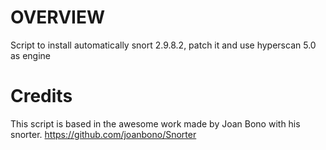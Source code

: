 OVERVIEW
========
Script to install automatically snort 2.9.8.2, patch it and use hyperscan 5.0 as engine

Credits
=======
This script is based in the awesome work made by Joan Bono with his snorter. 
https://github.com/joanbono/Snorter
